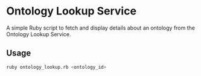 # Ontology Lookup Service

A simple Ruby script to fetch and display details about an ontology from the Ontology Lookup Service.

## Usage

```bash
ruby ontology_lookup.rb <ontology_id>
```
